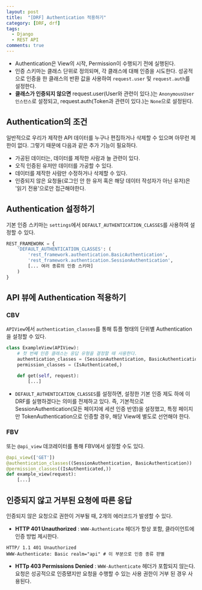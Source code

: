 ```yaml
---
layout: post
title:  "[DRF] Authentication 적용하기"
category: [DRF, drf]
tags:
  - Django
  - REST API
comments: true
---
```


- Authentication은 View의 시작, Permission이 수행되기 전에 실행된다.
- 인증 스키마는 클래스 단위로 정의되며, 각 클래스에 대해 인증을 시도한다. 성공적으로 인증을 한 클래스의 반환 값을 사용하여 `request.user` 및 `request.auth`를 설정한다.
- **클래스가 인증되지 않으면** request.user(User와 관련이 있다.)는 `AnonymousUser 인스턴스`로 설정되고, request.auth(Token과 관련이 있다.)는 `None`으로 설정된다.

## Authentication의 조건
일반적으로 우리가 제작한 API 데이터를 누구나 편집하거나 삭제할 수 있으며 아무런 제한이 없다. 그렇기 때문에 다음과 같은 추가 기능이 필요하다.

- 가공된 데이터는, 데이터를 제작한 사람과 늘 관련이 있다.
- 오직 인증된 유저만 데이터를 가공할 수 있다.
- 데이터를 제작한 사람만 수정하거나 삭제할 수 있다.
- 인증되지 않은 요청들(로그인 안 한 유저 혹은 해당 데이터 작성자가 아닌 유저)은 '읽기 전용'으로만 접근해야한다.

## Authentication 설정하기

기본 인증 스키마는 `settings`에서 `DEFAULT_AUTHENTICATION_CLASSES`를 사용하여 설정할 수 있다.

```python
REST_FRAMEWORK = {
    'DEFAULT_AUTHENTICATION_CLASSES': (
        'rest_framework.authentication.BasicAuthentication',
        'rest_framework.authentication.SessionAuthentication',
        [... 여러 종류의 인증 스키마]
    )
}
```

## API 뷰에 Authentication 적용하기

### CBV

`APIView`에서 `authentication_classes`를 통해 튜플 형태의 단위별 Authentication을 설정할 수 있다.

```python
class ExampleView(APIView):
	# 첫 번째 인증 클래스는 응답 유형을 결정할 때 사용한다.
    authentication_classes = (SessionAuthentication, BasicAuthentication)
    permission_classes = (IsAuthenticated,)

    def get(self, request):
    	[...]
```

- `DEFAULT_AUTHENTICATION_CLASSES`를 설정하면, 설정한 기본 인증 제도 하에 이 DRF를 실행하겠다는 의미를 전제하고 있다. 즉, 기본적으로 SessionAuthentication(모든 페이지에 세션 인증 반영)을 설정했고, 특정 페이지만 TokenAuthentication으로 인증할 경우, 해당 View에 별도로 선언해야 한다.

### FBV

또는 `@api_view` 데코레이터를 통해 FBV에서 설정할 수도 있다.

```python
@api_view(['GET'])
@authentication_classes((SessionAuthentication, BasicAuthentication))
@permission_classes((IsAuthenticated,))
def example_view(request):
	[...]
```

## 인증되지 않고 거부된 요청에 따른 응답
인증되지 않은 요청으로 권한이 거부될 때, 2개의 에러코드가 발생할 수 있다.

- **HTTP 401 Unauthorized** : `WWW-Authenticate` 헤더가 항상 포함, 클라이언트에 인증 방법 제시한다.

```
HTTP/ 1.1 401 Unauthorized
WWW-Authenticate: Basic realm="api" # 이 부분으로 인증 종류 판별
```

- **HTTp 403 Permissions Denied** : `WWW-Authenticate` 헤더가 포함되지 않는다. 요청은 성공적으로 인증됐지만 요청을 수행할 수 있는 사용 권한이 거부 된 경우 사용된다.   
